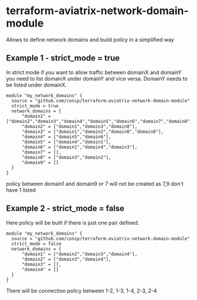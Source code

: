 # terraform-aviatrix-network-domain-module
Allows to define network domains and build policy in a simplified way


## Example 1 - strict_mode = true
In strict mode if you want to allow traffic between domainX and domainY you need to list domainX under domainY and vice versa. DomainY needs to be listed under domainX. 
```hcl
module "my_network_domains" {
  source = "github.com/conip/terraform-aviatrix-network-domain-module"
  strict_mode = true
  network_domains = {
      "domain1" = ["domain2","domain3","domain4","domain5","domain6","domain7","domain8","domain9"],
      "domain2" = ["domain1","domain3","domain8"],
      "domain3" = ["domain1","domain2","domain8","domain6"],
      "domain4" = ["domain5","domain6"],
      "domain5" = ["domain4","domain1"],
      "domain6" = ["domain1","domain4","domain3"],
      "domain7" = [],
      "domain8" = ["domain3","domain2"],
      "domain9" = []
  }
}
```
policy between domain1 and domain9 or 7 will not be created as 7,9 don't have 1 listed	

## Example 2 - strict_mode = false
Here policy will be built if there is just one pair defined. 
```hcl
module "my_network_domains" {
  source = "github.com/conip/terraform-aviatrix-network-domain-module"
  strict_mode = false
  network_domains = {
      "domain1" = ["domain2","domain3","domain4"],
      "domain2" = ["domain3","domain4"],
      "domain3" = [],
      "domain4" = []
  }
}
```
There will be connection policy between 1-2, 1-3, 1-4, 2-3, 2-4
